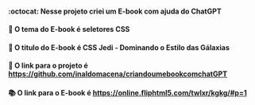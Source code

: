 #### :octocat:  Nesse projeto criei um E-book com ajuda do ChatGPT <br>
#### :paperclip: O tema do E-book é seletores CSS <br>
#### :green_book: O titulo do E-book é CSS Jedi - Dominando o Estilo das Gálaxias <br>
#### :pushpin: O link para o projeto é https://github.com/inaldomacena/criandoumebookcomchatGPT  <br>
#### :books: O link para o E-book é  https://online.fliphtml5.com/twlxr/kgkg/#p=1
